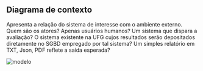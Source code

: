 ## Diagrama de contexto

Apresenta a relação do sistema de interesse com
o ambiente externo. Quem são os atores? Apenas usuários humanos?
Um sistema que dispara a avaliação? O sistema existente na
UFG cujos resultados serão depositados diretamente no SGBD
empregado por tal sistema? Um simples relatório em
TXT, Json, PDF reflete a saída esperada?

![modelo](http://www.plantuml.com/plantuml/proxy?cache=no&src=https://raw.githubusercontent.com/kyriosdata/docente-inf/main/documentacao/diagramas/c4-context.puml)
